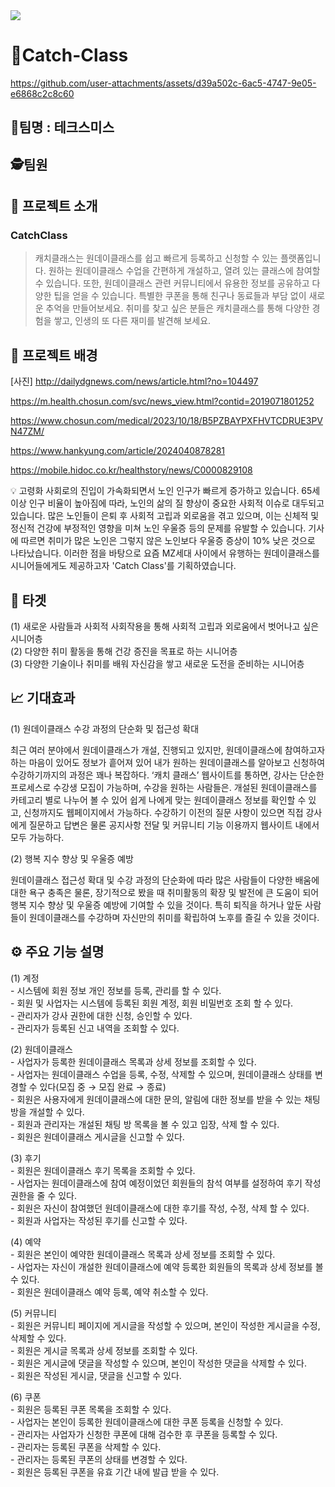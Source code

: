 <img src="https://capsule-render.vercel.app/api?type=waving&color=#0B6121&height=1000&section=header" />



# 📖Catch-Class

https://github.com/user-attachments/assets/d39a502c-6ac5-4747-9e05-e6868c2c8c60

## 🪪팀명 : 테크스미스


## 🕵️팀원



                        
##  📝 프로젝트 소개

### CatchClass

> 캐치클래스는 원데이클래스를 쉽고 빠르게 등록하고 신청할 수 있는 플랫폼입니다. 원하는 원데이클래스 수업을 간편하게 개설하고, 열려 있는 클래스에 참여할 수 있습니다. 또한, 원데이클래스 관련 커뮤니티에서 유용한 정보를 공유하고 다양한 팁을 얻을 수 있습니다. 특별한 쿠폰을 통해 친구나 동료들과 부담 없이 새로운 추억을 만들어보세요. 취미를 찾고 싶은 분들은 캐치클래스를 통해 다양한 경험을 쌓고, 인생의 또 다른 재미를 발견해 보세요.
>
## 💬 프로젝트 배경



[사진]
http://dailydgnews.com/news/article.html?no=104497

https://m.health.chosun.com/svc/news_view.html?contid=2019071801252

https://www.chosun.com/medical/2023/10/18/B5PZBAYPXFHVTCDRUE3PVN47ZM/

https://www.hankyung.com/article/2024040878281

https://mobile.hidoc.co.kr/healthstory/news/C0000829108


<aside>
💡 고령화 사회로의 진입이 가속화되면서 노인 인구가 빠르게 증가하고 있습니다. 65세 이상 인구 비율이 높아짐에 따라, 노인의 삶의 질 향상이 중요한 사회적 이슈로 대두되고 있습니다. 많은 노인들이 은퇴 후 사회적 고립과 외로움을 겪고 있으며, 이는 신체적 및 정신적 건강에 부정적인 영향을 미쳐 노인 우울증 등의 문제를 유발할 수 있습니다. 기사에 따르면 취미가 많은 노인은 그렇지 않은 노인보다 우울증 증상이 10% 낮은 것으로 나타났습니다. 이러한 점을 바탕으로 요즘 MZ세대 사이에서 유행하는 원데이클래스를 시니어들에게도 제공하고자 'Catch Class'를 기획하였습니다.

</aside>




## 🎯 타겟


(1) 새로운 사람들과 사회적 사회작용을 통해 사회적 고립과 외로움에서 벗어나고 싶은 시니어층<br/>
(2) 다양한 취미 활동을 통해 건강 증진을 목표로 하는 시니어층<br/>
(3) 다양한 기술이나 취미를 배워 자신감을 쌓고 새로운 도전을 준비하는 시니어층<br/>

## 📈 기대효과


(1) 원데이클래스 수강 과정의 단순화 및 접근성 확대

최근 여러 분야에서 원데이클래스가 개설, 진행되고 있지만, 원데이클래스에 참여하고자 하는 마음이 있어도 정보가 흩어져 있어 내가 원하는 원데이클래스를 알아보고 신청하여 수강하기까지의 과정은 꽤나 복잡하다. ‘캐치 클래스’ 웹사이트를 통하면, 강사는 단순한 프로세스로 수강생 모집이 가능하며, 수강을 원하는 사람들은. 개설된 원데이클래스를 카테고리 별로 나누어 볼 수 있어 쉽게 나에게 맞는 원데이클래스 정보를 확인할 수 있고, 신청까지도 웹페이지에서 가능하다. 수강하기 이전의 질문 사항이 있으면 직접 강사에게 질문하고 답변은 물론 공지사항 전달 및 커뮤니티 기능 이용까지 웹사이트 내에서 모두 가능하다.


(2) 행복 지수 향상 및 우울증 예방

원데이클래스 접근성 확대 및 수강 과정의 단순화에 따라  많은 사람들이 다양한 배움에 대한 욕구 충족은 물론, 장기적으로 봤을 때 취미활동의 확장 및 발전에 큰 도움이 되어 행복 지수 향상 및 우울증 예방에 기여할 수 있을 것이다. 특히 퇴직을 하거나 앞둔 사람들이 원데이클래스를 수강하며 자신만의 취미를 확립하여 노후를 즐길 수 있을 것이다.

## ⚙️ 주요 기능 설명

(1) 계정<br/>
    - 시스템에 회원 정보 개인 정보를 등록, 관리를 할 수 있다.<br/>
    - 회원 및 사업자는 시스템에 등록된 회원 계정, 회원 비밀번호 조회 할 수 있다.<br/>
    - 관리자가 강사 권한에 대한 신청, 승인할 수 있다.<br/>
    - 관리자가 등록된 신고 내역을 조회할 수 있다.<br/>
    
(2) 원데이클래스<br/>
    - 사업자가 등록한 원데이클래스 목록과 상세 정보를 조회할 수 있다.<br/>
    - 사업자는 원데이클래스 수업을 등록, 수정, 삭제할 수 있으며, 원데이클래스 상태를 변경할 수 있다(모집 중 → 모집 완료 → 종료)<br/>
    - 회원은 사용자에게 원데이클래스에 대한 문의, 알림에 대한 정보를 받을 수 있는 채팅방을 개설할 수 있다.<br/>
    - 회원과 관리자는 개설된 채팅 방 목록을 볼 수 있고 입장, 삭제 할 수 있다.<br/>
    - 회원은 원데이클래스 게시글을 신고할 수 있다.<br/>
    
(3) 후기<br/>
    - 회원은 원데이클래스 후기 목록을 조회할 수 있다.<br/>
    - 사업자는 원데이클래스에 참여 예정이었던 회원들의 참석 여부를 설정하여 후기 작성 권한을 줄 수 있다.<br/>
    - 회원은 자신이 참여했던 원데이클래스에 대한 후기를 작성, 수정, 삭제 할 수 있다.<br/>
    - 회원과 사업자는 작성된 후기를 신고할 수 있다.<br/>
  
(4) 예약<br/>
    - 회원은 본인이 예약한 원데이클래스 목록과 상세 정보를 조회할 수 있다.<br/>
    - 사업자는 자신이 개설한 원데이클래스에 예약 등록한 회원들의 목록과 상세 정보를 볼 수 있다.<br/>
    - 회원은 원데이클래스 예약 등록, 예약 취소할 수 있다.<br/>
    
(5) 커뮤니티<br/>
    - 회원은 커뮤니티 페이지에 게시글을 작성할 수 있으며, 본인이 작성한 게시글을 수정, 삭제할 수 있다.<br/>
    - 회원은 게시글 목록과 상세 정보를 조회할 수 있다.<br/>
    - 회원은 게시글에 댓글을 작성할 수 있으며, 본인이 작성한 댓글을 삭제할 수 있다.<br/>
    - 회원은 작성된 게시글, 댓글을 신고할 수 있다.<br/>
    
(6) 쿠폰<br/>
    - 회원은 등록된 쿠폰 목록을 조회할 수 있다.<br/>
    - 사업자는 본인이 등록한 원데이클래스에 대한 쿠폰 등록을 신청할 수 있다.<br/>
    - 관리자는 사업자가 신청한 쿠폰에 대해 검수한 후 쿠폰을 등록할 수 있다.<br/>
    - 관리자는 등록된 쿠폰을 삭제할 수 있다.<br/>
    - 관리자는 등록된 쿠폰의 상태를 변경할 수 있다.<br/>
    - 회원은 등록된 쿠폰을 유효 기간 내에 발급 받을 수 있다.<br/>